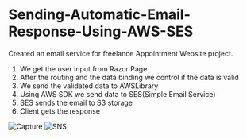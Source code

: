 # Sending-Automatic-Email-Response-Using-AWS-SES

Created an email service for freelance Appointment Website project.

1) We get the user input from Razor Page
2) After the routing and the data binding we control if the data is valid
3) We send the validated data to AWSLibrary
4) Using AWS SDK we send data to SES(Simple Email Service)
5) SES sends the email to S3 storage
6) Client gets the response


![Capture](https://user-images.githubusercontent.com/37782582/129132937-af50e277-2929-4621-94bf-13d4fca6eb73.PNG)
![SNS](https://user-images.githubusercontent.com/37782582/129132242-bf829e0d-e934-4ae6-aeb5-764482dddd45.PNG)


